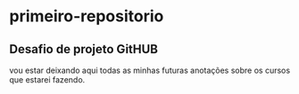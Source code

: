 # primeiro-repositorio
## Desafio de projeto GitHUB
vou estar deixando aqui todas as minhas futuras anotações sobre os cursos que estarei fazendo.
